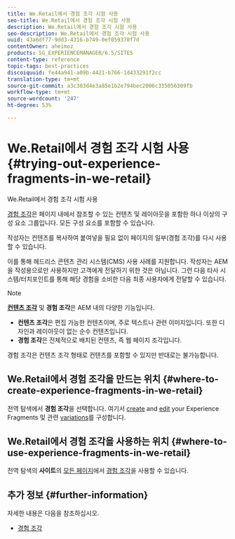 ```yaml
---
title: We.Retail에서 경험 조각 시험 사용
seo-title: We.Retail에서 경험 조각 시험 사용
description: We.Retail에서 경험 조각 시험 사용
seo-description: We.Retail에서 경험 조각 시험 사용
uuid: 43a6df77-9dd3-4316-b749-0ef059370f7d
contentOwner: aheimoz
products: SG_EXPERIENCEMANAGER/6.5/SITES
content-type: reference
topic-tags: best-practices
discoiquuid: fe44a941-a09b-4421-b766-1d433291f2cc
translation-type: tm+mt
source-git-commit: a3c303d4e3a85e1b2e794bec2006c335056309fb
workflow-type: tm+mt
source-wordcount: '247'
ht-degree: 53%

---
```



# We.Retail에서 경험 조각 시험 사용{#trying-out-experience-fragments-in-we-retail}

We.Retail에서 경험 조각 시험 사용

[경험 조각](/help/sites-authoring/experience-fragments.md)은 페이지 내에서 참조할 수 있는 컨텐츠 및 레이아웃을 포함한 하나 이상의 구성 요소 그룹입니다. 모든 구성 요소를 포함할 수 있습니다.

작성자는 컨텐츠를 복사하여 붙여넣을 필요 없이 페이지의 일부(경험 조각)를 다시 사용할 수 있습니다.

이를 통해 헤드리스 콘텐츠 관리 시스템(CMS) 사용 사례를 지원합니다. 작성자는 AEM을 작성용으로만 사용하지만 고객에게 전달하기 위한 것은 아닙니다. 그런 다음 타사 시스템/터치포인트를 통해 해당 경험을 소비한 다음 최종 사용자에게 전달할 수 있습니다.

>[!NOTE]
>
>**[컨텐츠 조각](/help/sites-developing/we-retail-content-fragments.md)** 및 **경험 조각**&#x200B;은 AEM 내의 다양한 기능입니다.
>
>* **컨텐츠 조각**&#x200B;은 편집 가능한 컨텐츠이며, 주로 텍스트나 관련 이미지입니다. 또한 디자인과 레이아웃이 없는 순수 컨텐츠입니다.
>* **경험 조각**&#x200B;은 전체적으로 배치된 컨텐츠, 즉 웹 페이지 조각입니다.

>
>
경험 조각은 컨텐츠 조각 형태로 컨텐츠를 포함할 수 있지만 반대로는 불가능합니다.

## We.Retail에서 경험 조각을 만드는 위치 {#where-to-create-experience-fragments-in-we-retail}

전역 탐색에서 **경험 조각**&#x200B;을 선택합니다. 여기서 [create](/help/sites-authoring/experience-fragments.md#creating-an-experience-fragment) and [edit](/help/sites-authoring/experience-fragments.md#editing-your-experience-fragment) your Experience Fragments 및 관련 [variations](/help/sites-authoring/experience-fragments.md#creating-an-experience-fragment-variation)를 구성합니다.

## We.Retail에서 경험 조각을 사용하는 위치 {#where-to-use-experience-fragments-in-we-retail}

전역 탐색의 **사이트**&#x200B;의 [모든 페이지](/help/sites-authoring/editing-content.md)에서 [경험 조각](/help/sites-authoring/experience-fragments.md#using-your-experience-fragment)을 사용할 수 있습니다.

## 추가 정보 {#further-information}

자세한 내용은 다음을 참조하십시오.

* [경험 조각](/help/sites-authoring/experience-fragments.md)

